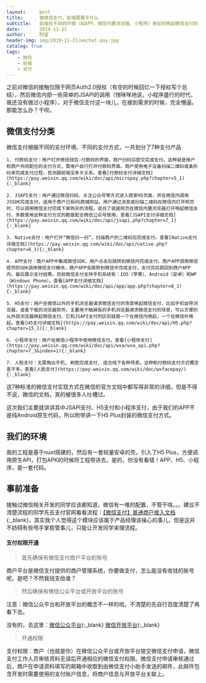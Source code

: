```yaml
---
layout:     post
title:      做微信支付，前端需要干什么
subtitle:   前端在不同的环境（如APP、微信内置浏览器、小程序）是如何唤起微信支付的
date:       2019-11-21
author:     阿望
header-img: img/2019-11-21/wechat-pay.jpg
catalog: true
tags:
    - 微信
    - 前端
    - 支付
---
```


之前对微信的接触仅限于网页Auth2.0授权（有空的时候回忆一下授权写个总结），然后微信内部一些简单的JSAPI的调用（悄咪咪地说，小程序盛行的时代，我还没有做过小程序），对于微信支付这一块儿，在接到需求的时候，完全懵逼。那能怎么办？干呗。

## 微信支付分类

微信支付根据不同的支付环境、不同的支付方式，一共划分了7种支付产品

    1. 付款码支付：用户打开微信钱包-付款码的界面，商户扫码后提交完成支付。这种就是用户和商户共同配合的支付方式，需用户自行打开付款码界面，商户使用电子设备扫描二维码或条形码来完成支付过程，目测跟前端没多大关系。查看[付款码支付详细文档](https://pay.weixin.qq.com/wiki/doc/api/micropay.php?chapter=5_1){:_blank}

    2. JSAPI支付：用户通过微信扫码、关注公众号等方式进入商家H5页面，并在微信内调用JSSDK完成支付，适用于商户已有H5商城网站，用户通过消息或扫描二维码在微信内打开网页时，可以调用微信支付完成下单购买的流程。说白了就是网页在微信内置浏览器打开唤起微信支付，多数使用这种支付方式的都是配合微信公众号使用。查看[JSAPI支付详细文档](https://pay.weixin.qq.com/wiki/doc/api/jsapi.php?chapter=7_1){:_blank}

    3. Native支付：用户打开“微信扫一扫”，扫描商户的二维码后完成支付。查看[Native支付详细文档](https://pay.weixin.qq.com/wiki/doc/api/native.php?chapter=6_1){:_blank}

    4. APP支付：商户APP中集成微信SDK，用户点击后跳转到微信内完成支付。商户APP调用微信提供的SDK调用微信支付模块，商户APP会跳转到微信中完成支付，支付完后跳回到商户APP内，最后展示支付结果。目前微信支付支持手机系统有：IOS（苹果）、Android（安卓）和WP（Windows Phone）。查看[APP支付详细文档](https://pay.weixin.qq.com/wiki/doc/api/app/app.php?chapter=8_1){:_blank}

    5. H5支付：用户在微信以外的手机浏览器请求微信支付的场景唤起微信支付，比如手机自带浏览器，或者下载的浏览器软件。主要用于触屏版的手机浏览器请求微信支付的场景，可以方便的从外部浏览器唤起微信支付。它和JSAPI支付的区别就是一个在微信内唤起，一个在微信外唤起。查看[H5支付详细文档](https://pay.weixin.qq.com/wiki/doc/api/H5.php?chapter=15_1){:_blank}

    6. 小程序支付：用户在微信小程序中使用微信支付。查看[小程序支付](https://pay.weixin.qq.com/wiki/doc/api/wxa/wxa_api.php?chapter=7_3&index=1){:_blank}

    7. 人脸支付：无需掏出手机, 刷脸完成支付, 适合线下各种场景。这种和付款码支付方式概念差不多。查看[人脸支付](https://pay.weixin.qq.com/wiki/doc/wxfacepay/){:_blank}

这7种标准的微信支付实现方式在微信的官方文档中都写得非常的详细，但是不得不说，微信的文档，真的被很多人吐槽过。

这次我们主要就讲讲其中JSAPI支付、H5支付和小程序支付，由于我们的APP不是纯Android原生代码，所以附带讲一下H5 Plus封装的微信支付方式。

## 我们的环境

我的工程是基于nuxt搭建的，然后有一套轻量安卓的壳，引入了H5 Plus，方便调用原生API，打包APK的时候将工程带进去，是的，你没有看错！APP、H5、小程序，是一套代码。

## 事前准备

接触过微信相关开发的同学应该都知道，微信有一堆的配置，不管干啥。。。建议不清楚流程的同学先去支付官网看看流程：[【微信支付】普通商户接入文档](https://pay.weixin.qq.com/wiki/doc/api/index.html){:_blank}，其实我个人觉得这个模块应该属于产品经理该操心的事儿，但是这并不妨碍有些甩手掌柜管事儿，只能让开发同学来理流程。

#### 支付权限开通

> 首先确保有微信支付商户平台的账号

商户平台是微信支付提供的商户管理系统，你要做支付，怎么能没有收钱的账号呢，是吧？不然我钱支给谁？

> 然后确保有微信公众平台或开放平台的账号

注意：微信公众平台和开放平台的概念不一样的哈，不清楚的先自行百度清楚了再看下去。

没有的，去这里：[微信公众平台](https://mp.weixin.qq.com/cgi-bin/loginpage?url=%2Fcgi-bin%2Fhome){:_blank}  [微信开放平台](https://open.weixin.qq.com/){:_blank}

> 开通权限

支付权限：商户（也就是你）在微信公众平台或开放平台提交微信支付申请，微信支付工作人员审核资料无误后开通相应的微信支付权限。微信支付申请审核通过后，商户在申请资料填写的邮箱中收取到由微信支付小助手发送的邮件，此邮件包含开发时需要使用的支付账户信息，将商户信息与开放平台关联上。
